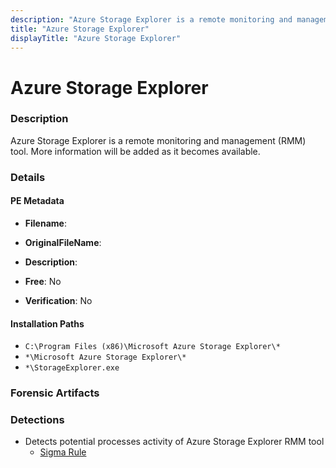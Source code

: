```yaml
---
description: "Azure Storage Explorer is a remote monitoring and management (RMM) tool. More information will be added as it becomes available."
title: "Azure Storage Explorer"
displayTitle: "Azure Storage Explorer"
---
```




# Azure Storage Explorer


### Description

Azure Storage Explorer is a remote monitoring and management (RMM) tool. More information will be added as it becomes available.




### Details


#### PE Metadata
- **Filename**: 
- **OriginalFileName**: 
- **Description**: 


- **Free**: No

- **Verification**: No




#### Installation Paths
- `C:\Program Files (x86)\Microsoft Azure Storage Explorer\*`
- `*\Microsoft Azure Storage Explorer\*`
- `*\StorageExplorer.exe`

### Forensic Artifacts






### Detections
- Detects potential processes activity of Azure Storage Explorer RMM tool
  - [Sigma Rule](https://github.com/magicsword-io/LOLRMM/blob/main/detections/sigma/azure_storage_explorer_processes_sigma.yml)




